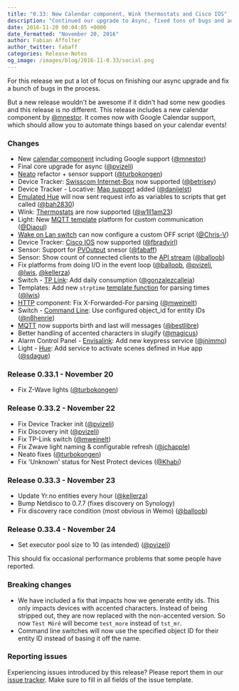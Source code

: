 ```yaml
---
title: "0.33: New Calendar component, Wink thermostats and Cisco IOS"
description: "Continued our upgrade to Async, fixed tons of bugs and added a few new things."
date: 2016-11-20 00:04:05 +0000
date_formatted: "November 20, 2016"
author: Fabian Affolter
author_twitter: fabaff
categories: Release-Notes
og_image: /images/blog/2016-11-0.33/social.png
---
```


For this release we put a lot of focus on finishing our async upgrade and fix a bunch of bugs in the process.

But a new release wouldn't be awesome if it didn't had some new goodies and this release is no different. This release includes a new calendar component by [@mnestor]. It comes now with Google Calendar support, which should allow you to automate things based on your calendar events!

### Changes

- New [calendar component][google] including Google support ([@mnestor])
- Final core upgrade for async ([@pvizeli])
-  [Neato] refactor + sensor support ([@turbokongen])
- Device Tracker: [Swisscom Internet-Box][swisscom] now supported ([@betrisey])
- Device Tracker - Locative: [Map support][locative] added ([@danijelst])
-  [Emulated Hue] will now sent request info as variables to scripts that get called ([@bah2830])
- Wink: [Thermostats][wink-climate] are now supported ([@w1ll1am23])
- Light: New [MQTT template][mqtt-template] platform for custom communication ([@Diaoul])
-  [Wake on Lan switch] can now configure a custom OFF script ([@Chris-V])
- Device Tracker: [Cisco IOS][cisco] now supported ([@fbradyirl])
- Sensor: Support for [PVOutput][pvoutput] snesor ([@fabaff])
- Sensor: Show count of connected clients to the [API stream][api-stream] ([@balloob])
- Fix platforms from doing I/O in the event loop ([@balloob], [@pvizeli], [@lwis], [@kellerza])
- Switch - [TP Link]: Add daily consumption ([@gonzalezcalleja])
- Templates: Add new `strptime` [template function] for parsing times ([@lwis])
-  [HTTP] component: Fix X-Forwarded-For parsing ([@mweinelt])
- Switch - [Command Line]: Use configured object_id for entity IDs ([@n8henrie])
-  [MQTT] now supports birth and last will messages ([@bestlibre])
- Better handling of accented characters in slugify ([@magicus])
- Alarm Control Panel - [Envisalink]: Add new keypress service ([@jnimmo])
- Light - [Hue]: Add service to activate scenes defined in Hue app ([@sdague])

### Release 0.33.1 - November 20

 - Fix Z-Wave lights ([@turbokongen])

### Release 0.33.2 - November 22

 - Fix Device Tracker init ([@pvizeli])
 - Fix Discovery init ([@pvizeli])
 - Fix TP-Link switch ([@mweinelt])
 - Fix Zwave light naming & configurable refresh ([@jchapple])
 - Neato fixes ([@turbokongen])
 - Fix 'Unknown' status for Nest Protect devices ([@Khabi])

### Release 0.33.3 - November 23

 - Update Yr.no entities every hour ([@kellerza])
 - Bump Netdisco to 0.7.7 (fixes discovery on Synology)
 - Fix discovery race condition (most obvious in Wemo) ([@balloob])

### Release 0.33.4 - November 24

 - Set executor pool size to 10 (as intended) ([@pvizeli])

This should fix occasional performance problems that some people have reported.

### Breaking changes

 - We have included a fix that impacts how we generate entity ids. This only impacts devices with accented characters. Instead of being stripped out, they are now replaced with the non-accented version. So now `Tèst Mörê` will become `test_more` instead of `tst_mr`.
 - Command line switches will now use the specified object ID for their entity ID instead of basing it off the name.

### Reporting issues

Experiencing issues introduced by this release? Please report them in our [issue tracker]. Make sure to fill in all fields of the issue template.

[issue tracker]: https://github.com/home-assistant/home-assistant/issues
[@bah2830]: https://github.com/bah2830
[@balloob]: https://github.com/balloob
[@bestlibre]: https://github.com/bestlibre
[@betrisey]: https://github.com/betrisey
[@Chris-V]: https://github.com/Chris-V
[@danijelst]: https://github.com/danijelst
[@Diaoul]: https://github.com/Diaoul
[@fabaff]: https://github.com/fabaff
[@fbradyirl]: https://github.com/fbradyirl
[@gonzalezcalleja]: https://github.com/
[@jnimmo]: https://github.com/jnimmo
[@kellerza]: https://github.com/kellerza
[@lwis]: https://github.com/lwis
[@magicus]: https://github.com/magicus
[@mnestor]: https://github.com/mnestor
[@mweinelt]: https://github.com/mweinelt
[@n8henrie]: https://github.com/n8henrie
[@pvizeli]: https://github.com/pvizeli
[@sdague]: https://github.com/sdague
[@turbokongen]: https://github.com/turbokongen
[@w1ll1am23]: https://github.com/w1ll1am23
[@jchapple]: https://github.com/jchapple
[@Khabi]: https://github.com/Khabi

[api-stream]: /components/sensor.api_stream/
[cisco]: /components/device_tracker.cisco_ios/
[Command Line]: /components/switch.command_line/
[Envisalink]: /components/envisalink/
[google]: /components/calendar.google/
[Hue]: /components/light.hue/
[locative]: /components/device_tracker.locative/
[mqtt-template]: /components/light.mqtt_template/
[mqtt-will]: /components/mqtt/
[pvoutput]: /components/sensor.pvoutput/
[swisscom]: /components/device_tracker.swisscom/
[TP Link]: /components/switch.tplink/
[wink-climate]: /components/climate.wink/
[neato]: /components/neato/
[Emulated Hue]: /components/emulated_hue/
[Wake on Lan switch]: /components/switch.wake_on_lan/
[template function]: /topics/templating/#home-assistant-template-extensions
[HTTP]: /components/http/
[MQTT]: /components/mqtt/
